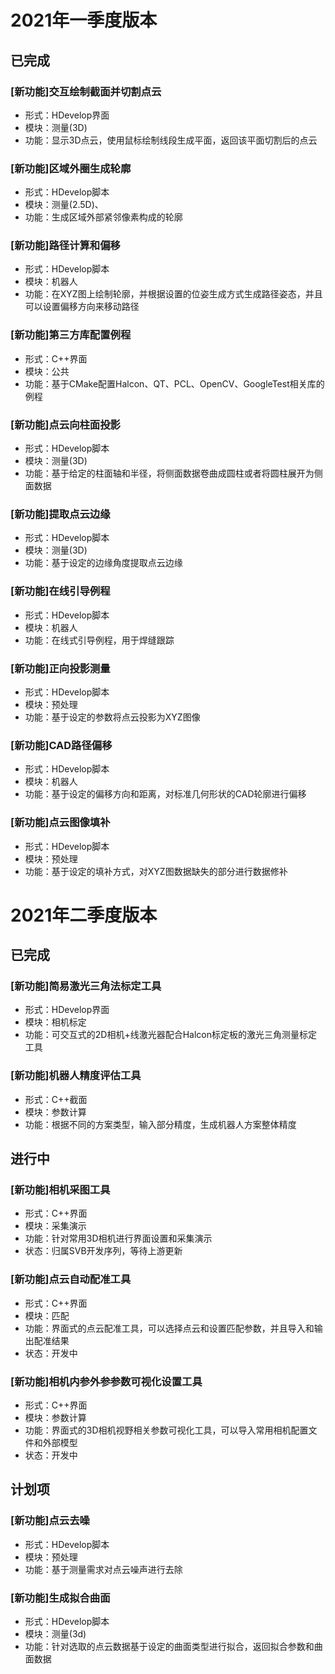 # 2021年一季度版本
## 已完成

### [新功能]交互绘制截面并切割点云
- 形式：HDevelop界面
- 模块：测量(3D)
- 功能：显示3D点云，使用鼠标绘制线段生成平面，返回该平面切割后的点云

### [新功能]区域外圈生成轮廓
- 形式：HDevelop脚本
- 模块：测量(2.5D)、
- 功能：生成区域外部紧邻像素构成的轮廓

### [新功能]路径计算和偏移
- 形式：HDevelop脚本
- 模块：机器人
- 功能：在XYZ图上绘制轮廓，并根据设置的位姿生成方式生成路径姿态，并且可以设置偏移方向来移动路径

### [新功能]第三方库配置例程
- 形式：C++界面
- 模块：公共 
- 功能：基于CMake配置Halcon、QT、PCL、OpenCV、GoogleTest相关库的例程

### [新功能]点云向柱面投影
- 形式：HDevelop脚本
- 模块：测量(3D)
- 功能：基于给定的柱面轴和半径，将侧面数据卷曲成圆柱或者将圆柱展开为侧面数据

### [新功能]提取点云边缘
- 形式：HDevelop脚本
- 模块：测量(3D)
- 功能：基于设定的边缘角度提取点云边缘

### [新功能]在线引导例程
- 形式：HDevelop脚本
- 模块：机器人
- 功能：在线式引导例程，用于焊缝跟踪

### [新功能]正向投影测量
- 形式：HDevelop脚本
- 模块：预处理
- 功能：基于设定的参数将点云投影为XYZ图像

### [新功能]CAD路径偏移
- 形式：HDevelop脚本
- 模块：机器人
- 功能：基于设定的偏移方向和距离，对标准几何形状的CAD轮廓进行偏移

### [新功能]点云图像填补
- 形式：HDevelop脚本
- 模块：预处理
- 功能：基于设定的填补方式，对XYZ图数据缺失的部分进行数据修补

# 2021年二季度版本
## 已完成

### [新功能]简易激光三角法标定工具
- 形式：HDevelop界面
- 模块：相机标定
- 功能：可交互式的2D相机+线激光器配合Halcon标定板的激光三角测量标定工具

### [新功能]机器人精度评估工具
- 形式：C++截面
- 模块：参数计算
- 功能：根据不同的方案类型，输入部分精度，生成机器人方案整体精度

## 进行中

### [新功能]相机采图工具
- 形式：C++界面
- 模块：采集演示
- 功能：针对常用3D相机进行界面设置和采集演示
- 状态：归属SVB开发序列，等待上游更新

### [新功能]点云自动配准工具
- 形式：C++界面
- 模块：匹配
- 功能：界面式的点云配准工具，可以选择点云和设置匹配参数，并且导入和输出配准结果
- 状态：开发中

### [新功能]相机内参外参参数可视化设置工具
- 形式：C++界面
- 模块：参数计算
- 功能：界面式的3D相机视野相关参数可视化工具，可以导入常用相机配置文件和外部模型
- 状态：开发中

## 计划项
### [新功能]点云去噪
- 形式：HDevelop脚本
- 模块：预处理
- 功能：基于测量需求对点云噪声进行去除

### [新功能]生成拟合曲面
- 形式：HDevelop脚本
- 模块：测量(3d)
- 功能：针对选取的点云数据基于设定的曲面类型进行拟合，返回拟合参数和曲面数据


